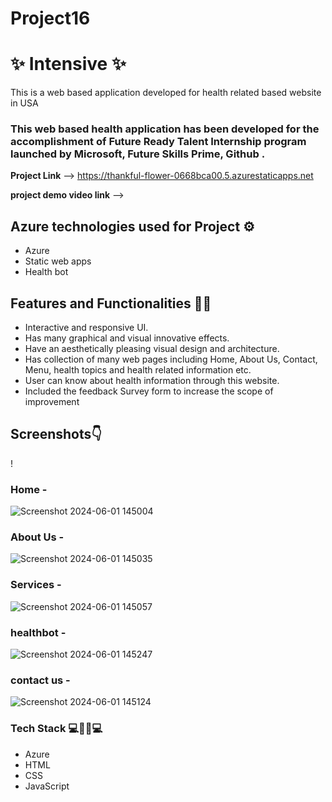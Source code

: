 # Project16

# ✨ Intensive ✨

This is a web based application developed for health related based website in USA

### This web based health application has been developed for the accomplishment of Future Ready Talent Internship program launched by Microsoft, Future Skills Prime, Github .

**Project Link** --> https://thankful-flower-0668bca00.5.azurestaticapps.net

**project demo video link** --> 

## Azure technologies used for Project ⚙️

- Azure
- Static web apps
- Health bot

## Features and Functionalities 🧑‍💻

- Interactive and responsive UI.
- Has many graphical and visual innovative effects.
- Have an aesthetically pleasing visual design and architecture.
- Has collection of many web pages including Home, About Us, Contact, Menu, health topics and health related information etc.
- User can know about health information through this website.
- Included the feedback Survey form to increase the scope of improvement 

## Screenshots👇

! 
 
### Home -

![Screenshot 2024-06-01 145004](https://github.com/kingkaleshavali/Project16/assets/131463275/8e7d281f-e342-483a-8adc-0f3294c17537)


### About Us -

![Screenshot 2024-06-01 145035](https://github.com/kingkaleshavali/Project16/assets/131463275/b4c26670-9cdc-4eb7-84a8-e1c2956085b2)


### Services -

![Screenshot 2024-06-01 145057](https://github.com/kingkaleshavali/Project16/assets/131463275/53e938fe-ee2a-4569-b16c-0dd1ba823054)


### healthbot -

![Screenshot 2024-06-01 145247](https://github.com/kingkaleshavali/Project16/assets/131463275/45a4ce9e-6e01-46f8-97bf-3874f56593b0)


### contact us -

![Screenshot 2024-06-01 145124](https://github.com/kingkaleshavali/Project16/assets/131463275/21f1c5d4-638a-4e76-8f6f-535791dbdb30)


### Tech Stack 💻🧑‍💻💻
- Azure
- HTML
- CSS
- JavaScript

